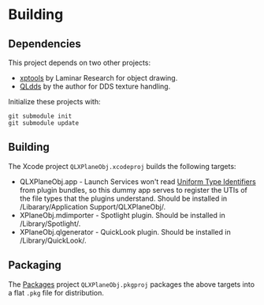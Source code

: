 # Building

## Dependencies

This project depends on two other projects:

- [xptools](https://github.com/X-Plane/xptools) by Laminar Research for object drawing.
- [QLdds](https://github.com/Marginal/QLdds) by the author for DDS texture handling.

Initialize these projects with:

```
git submodule init
git submodule update
```

## Building

The Xcode project `QLXPlaneObj.xcodeproj` builds the following targets:

* QLXPlaneObj.app - Launch Services won't read [Uniform Type Identifiers](http://developer.apple.com/library/mac/documentation/General/Conceptual/DevPedia-CocoaCore/UniformTypeIdentifier.html) from plugin bundles, so this dummy app serves to register the UTIs of the file types that the plugins understand. Should be installed in /Libarary/Application Support/QLXPlaneObj/.
* XPlaneObj.mdimporter - Spotlight plugin. Should be installed in /Library/Spotlight/.
* XPlaneObj.qlgenerator - QuickLook plugin. Should be installed in /Library/QuickLook/.


## Packaging

The [Packages](http://s.sudre.free.fr/Software/Packages/about.html) project `QLXPlaneObj.pkgproj` packages the above targets into a flat `.pkg` file for distribution.

